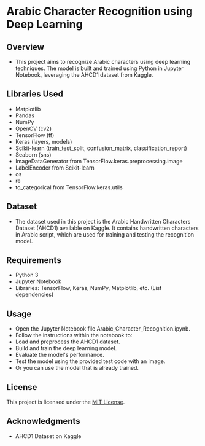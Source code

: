 # Arabic Character Recognition using Deep Learning

## Overview

- This project aims to recognize Arabic characters using deep learning techniques. The model is built and trained using Python in Jupyter Notebook, leveraging the 
  AHCD1 dataset from Kaggle.

## Libraries Used

- Matplotlib
- Pandas
- NumPy
- OpenCV (cv2)
- TensorFlow (tf)
- Keras (layers, models)
- Scikit-learn (train_test_split, confusion_matrix, classification_report)
- Seaborn (sns)
- ImageDataGenerator from TensorFlow.keras.preprocessing.image
- LabelEncoder from Scikit-learn
- os
- re
- to_categorical from TensorFlow.keras.utils

## Dataset

- The dataset used in this project is the Arabic Handwritten Characters Dataset (AHCD1) available on Kaggle. It contains handwritten characters in Arabic script, 
  which are used for training and testing the recognition model.

## Requirements

- Python 3
- Jupyter Notebook
- Libraries: TensorFlow, Keras, NumPy, Matplotlib, etc. (List dependencies)

## Usage

- Open the Jupyter Notebook file Arabic_Character_Recognition.ipynb.
- Follow the instructions within the notebook to:
- Load and preprocess the AHCD1 dataset.
- Build and train the deep learning model.
- Evaluate the model's performance.
- Test the model using the provided test code with an image.
- Or you can use the model that is already trained.

## License
This project is licensed under the [MIT License](LICENSE).

## Acknowledgments
- AHCD1 Dataset on Kaggle
